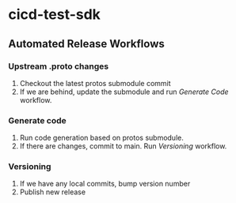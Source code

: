 # cicd-test-sdk

## Automated Release Workflows
### Upstream .proto changes
1. Checkout the latest protos submodule commit
2. If we are behind, update the submodule and run *Generate Code* workflow.

### Generate code
1. Run code generation based on protos submodule.
2. If there are changes, commit to main. Run *Versioning* workflow.

### Versioning
1. If we have any local commits, bump version number
2. Publish new release
